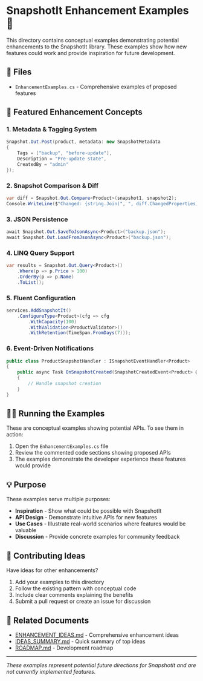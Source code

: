 # SnapshotIt Enhancement Examples 🚀

This directory contains conceptual examples demonstrating potential enhancements to the SnapshotIt library. These examples show how new features could work and provide inspiration for future development.

## 📁 Files

- `EnhancementExamples.cs` - Comprehensive examples of proposed features

## 🎯 Featured Enhancement Concepts

### 1. **Metadata & Tagging System**
```csharp
Snapshot.Out.Post(product, metadata: new SnapshotMetadata
{
    Tags = ["backup", "before-update"],
    Description = "Pre-update state",
    CreatedBy = "admin"
});
```

### 2. **Snapshot Comparison & Diff**
```csharp
var diff = Snapshot.Out.Compare<Product>(snapshot1, snapshot2);
Console.WriteLine($"Changed: {string.Join(", ", diff.ChangedProperties)}");
```

### 3. **JSON Persistence**
```csharp
await Snapshot.Out.SaveToJsonAsync<Product>("backup.json");
await Snapshot.Out.LoadFromJsonAsync<Product>("backup.json");
```

### 4. **LINQ Query Support**
```csharp
var results = Snapshot.Out.Query<Product>()
    .Where(p => p.Price > 100)
    .OrderBy(p => p.Name)
    .ToList();
```

### 5. **Fluent Configuration**
```csharp
services.AddSnapshotIt()
    .ConfigureType<Product>(cfg => cfg
        .WithCapacity(100)
        .WithValidation<ProductValidator>()
        .WithRetention(TimeSpan.FromDays(7)));
```

### 6. **Event-Driven Notifications**
```csharp
public class ProductSnapshotHandler : ISnapshotEventHandler<Product>
{
    public async Task OnSnapshotCreated(SnapshotCreatedEvent<Product> @event)
    {
        // Handle snapshot creation
    }
}
```

## 🏃‍♂️ Running the Examples

These are conceptual examples showing potential APIs. To see them in action:

1. Open the `EnhancementExamples.cs` file
2. Review the commented code sections showing proposed APIs
3. The examples demonstrate the developer experience these features would provide

## 💡 Purpose

These examples serve multiple purposes:

- **Inspiration** - Show what could be possible with SnapshotIt
- **API Design** - Demonstrate intuitive APIs for new features  
- **Use Cases** - Illustrate real-world scenarios where features would be valuable
- **Discussion** - Provide concrete examples for community feedback

## 🤝 Contributing Ideas

Have ideas for other enhancements? 

1. Add your examples to this directory
2. Follow the existing pattern with conceptual code
3. Include clear comments explaining the benefits
4. Submit a pull request or create an issue for discussion

## 🔗 Related Documents

- [ENHANCEMENT_IDEAS.md](../ENHANCEMENT_IDEAS.md) - Comprehensive enhancement ideas
- [IDEAS_SUMMARY.md](../IDEAS_SUMMARY.md) - Quick summary of top ideas
- [ROADMAP.md](../ROADMAP.md) - Development roadmap

---

*These examples represent potential future directions for SnapshotIt and are not currently implemented features.*